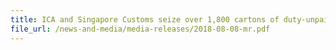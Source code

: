 ```yaml
---
title: ICA and Singapore Customs seize over 1,800 cartons of duty-unpaid cigarettes 
file_url: /news-and-media/media-releases/2018-08-08-mr.pdf
---
```

